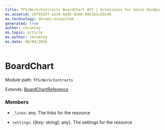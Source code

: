 ```yaml
---
title: TFS/Work/Contracts BoardChart API | Extensions for Azure DevOps Services
ms.assetid: 19793d5f-a119-0a95-8260-0953b1cd3c46
ms.technology: devops-ecosystem
generated: true
author: chcomley
ms.topic: article
ms.author: chcomley
ms.date: 08/04/2016
---
```


# BoardChart

Module path: `TFS/Work/Contracts`

Extends: [BoardChartReference](../../../TFS/Work/Contracts/BoardChartReference.md)

### Members

* `_links`: any. The links for the resource

* `settings`: {[key: string]: any}. The settings for the resource

